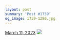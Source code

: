 ```yaml
---
layout: post
summary: 'Post #1759'
og_image: 1759-1280.jpg
---
```


<p>
  <time>
    <a href="/1759">March 11, 2023</a>
  </time>
  <a href="/1759">
    <img src="{{ site.assets_url }}/1759-640.jpg" srcset="{{ site.assets_url }}/1759-320.jpg 320w, {{ site.assets_url }}/1759-640.jpg 640w, {{ site.assets_url }}/1759-960.jpg 960w, {{ site.assets_url }}/1759-1280.jpg 1280w" sizes="(min-width: 700px) 50vw, calc(100vw - 2rem)" />
  </a>
</p>
